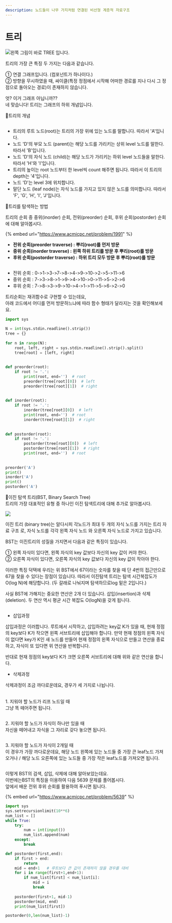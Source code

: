 ```yaml
---
description: 노드들이 나무 가지처럼 연결된 비선형 계층적 자료구조
---
```


# 트리

![](<../.gitbook/assets/image (23).png>)왼쪽 그림이 바로 TREE 입니다.

트리의 가장 큰 특징 두 가지는 다음과 같습니다.&#x20;

① 연결 그래프입니다. (컴포넌트가 하나이다.)\
② 방향을 무시하였을 때, 싸이클(특정 정점에서 시작해 어떠한 경로를 지나 다시 그 정점으로 돌아오는 경로)이 존재하지 않습니다.

엇? 이거 그래프 아닙니까??\
네 맞습니다! 트리는 그래프의 하위 개념입니다.





📌트리의 개념

<figure><img src="../.gitbook/assets/image (19).png" alt=""><figcaption></figcaption></figure>

* 트리의 루트 노드(root)는 트리의 가장 위에 있는 노드를 말합니다. 따라서 'A'입니다.
* 노드 'D'의 부모 노드 (parent)는 해당 노드를 가리키는 상위 level 노드를 말한다. 따라서 'B'입니다.
* 노드 'D'의 자식 노드 (child)는 해당 노드가 가리키는 하위 level 노드들을 말한다. 따라서 'H'와 'I'입니다.
* 트리의 높이는 root 노드부터 한 level씩 count 해주면 됩니다. 따라서 이 트리의 depth는 '4'입니다.
* 노드 'D'는 level 3에 위치합니다.
* 말단 노드 (leaf node)는 자식 노드를 가지고 있지 않은 노드를 의미합니다. 따라서 'F', 'G', 'H', 'I', 'J'입니다.



📌트리를 탐색하는 방법

트리의 순회 중 중위(inorder) 순회, 전위(preorder) 순회, 후위 순회(postorder) 순회에 대해 알아봅시다.&#x20;

{% embed url="https://www.acmicpc.net/problem/1991" %}

* **전위 순회(preorder traverse) : 뿌리(root)를 먼저 방문**
* **중위 순회(inorder traverse) : 왼쪽 하위 트리를 방문 후 뿌리(root)를 방문**
* **후위 순회(postorder traverse) : 하위 트리 모두 방문 후 뿌리(root)를 방문**

<figure><img src="../.gitbook/assets/image (2) (4).png" alt=""><figcaption></figcaption></figure>

* 전위 순회 : 0->1->3->7->8->4->9->10->2->5->11->6
* 중위 순회 : 7->3->8->1->9->4->10->0->11->5->2->6
* 후위 순회 : 7->8->3->9->10->4->1->11->5->6->2->0

트리순회는 재귀함수로 구현할 수 있는데요, \
아래 코드에서 어디를 먼저 방문하느냐에 따라 함수 형태가 달라지는 것을 확인해보세요.

```python
import sys
 
N = int(sys.stdin.readline().strip())
tree = {}
 
for n in range(N):
    root, left, right = sys.stdin.readline().strip().split()
    tree[root] = [left, right]
 
 
def preorder(root):
    if root != '.':
        print(root, end='')  # root
        preorder(tree[root][0])  # left
        preorder(tree[root][1])  # right
 
 
def inorder(root):
    if root != '.':
        inorder(tree[root][0])  # left
        print(root, end='')  # root
        inorder(tree[root][1])  # right
 
 
def postorder(root):
    if root != '.':
        postorder(tree[root][0])  # left
        postorder(tree[root][1])  # right
        print(root, end='')  # root
 
 
preorder('A')
print()
inorder('A')
print()
postorder('A')
```



📌이진 탐색 트리(BST, Binary Search Tree)\
트리의 가장 대표적인 유형 중 하나인 이진 탐색트리에 대해 추가로 알아봅시다.

![](<../.gitbook/assets/image (5) (2) (1).png>)

이진 트리 (binary tree)는 알다시피  각노드가 최대 두 개의 자식 노드를 가지는 트리 자료 구조 로, 자식 노드를 각각 왼쪽 자식 노드 와 오른쪽 자식 노드로 가지고 있습니다.

BST는 이진트리의 성질을 가지면서 다음과 같은 특징이 있습니다.

① 왼쪽 자식이 있다면, 왼쪽 자식의 key 값보다 자신의 key 값이 커야 한다.\
② 오른쪽 자식이 있다면, 오른쪽 자식의 key 값보다 자신의 key 값이 작아야 한다.

이러한 특징 덕택에 우리는 위 BST에서 67이라는 숫자를 찾을 때 단 4번의 접근만으로 67을 찾을 수 있다는 장점이 있습니다. 따라서 이진탐색 트리는 탐색 시간복잡도가 O(log N)에 해당합니다. (두 갈래로 나눠지며 탐색하므로log 밑은 2입니다.)



사실 BST에 가해지는 중요한 연산은 2개 더 있습니다. 삽입(insertion)과 삭제(deletion). 두 연산 역시 평균 시간 복잡도 O(logN)을 갖게 됩니다.



<figure><img src="../.gitbook/assets/image (8) (1) (1).png" alt=""><figcaption></figcaption></figure>

* 삽입과정

삽입과정은 이러합니다. 루트에서 시작하고, 삽입하려는 key값 K가 있을 때, 현재 정점의 key보다 K가 작으면 왼쪽 서브트리에 삽입해야 합니다. 만약 현재 정점의 왼쪽 자식이 없다면 key가 K인 새 노드를 만들어 현재 정점의 왼쪽 자식으로 만들고 연산을 종료하고, 자식이 또 있다면 위 연산을 반복합니다.

반대로 현재 정점의 key보다 K가 크면 오른쪽 서브트리에 대해 위와 같은 연산을 합니다.

* 삭제과정

삭제과정이 조금 까다로운데요, 경우가 세 가지로 나뉩니다.

\
1\. 지워야 할 노드가 리프 노드일 때\
그냥 똑 떼어주면 됩니다.

<figure><img src="../.gitbook/assets/image (7) (1).png" alt=""><figcaption></figcaption></figure>

2\. 지워야 할 노드가 자식이 하나만 있을 때\
자신을 떼어내고 자식을 그 자리로 갖다 놓으면 됩니다.

<figure><img src="../.gitbook/assets/image (4) (2) (1).png" alt=""><figcaption></figcaption></figure>

3\. 지워야 할 노드가 자식이 2개일 때\
이 경우가 가장 까다로운데요, 해당 노드 왼쪽에 있는 노드들 중 가장 큰 leaf노드 가져오거나 / 해당 노드 오른쪽에 있는 노드들 중 가장 작은 leaf노드를 가져오면 됩니다.

<figure><img src="../.gitbook/assets/image (1) (2) (2).png" alt=""><figcaption></figcaption></figure>

이렇게 BST의 검색, 삽입, 삭제에 대해 알아보았는데요.\
이번에는BST의 특징을 이용하여 다음 5639 문제를 풀어봅시다.\
앞에서 배운 전위 후위 순회를 활용하여 푸시면 됩니다.

{% embed url="https://www.acmicpc.net/problem/5639" %}

```python
import sys
sys.setrecursionlimit(10**6)
num_list = []
while True:
    try:
        num = int(input())
        num_list.append(num)
    except:
        break

def postorder(first,end):
    if first > end:
        return
    mid = end+1   # 루트보다 큰 값이 존재하지 않을 경우를 대비   
    for i in range(first+1,end+1):
        if num_list[first] < num_list[i]:
            mid = i
            break
    
    postorder(first+1, mid-1)
    postorder(mid, end)
    print(num_list[first])

postorder(0,len(num_list)-1)
```
